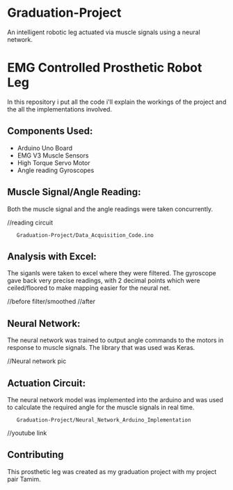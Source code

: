 # Graduation-Project
An intelligent robotic leg actuated via muscle signals using a neural network.

# EMG Controlled Prosthetic Robot Leg

In this repository i put all the code i'll explain the workings of the project and the all the implementations involved.

## Components Used:
- Arduino Uno Board
- EMG V3 Muscle Sensors
- High Torque Servo Motor
- Angle reading Gyroscopes

## Muscle Signal/Angle  Reading:

Both the muscle signal and the angle readings were taken concurrently.

//reading circuit


```arduino
   Graduation-Project/Data_Acquisition_Code.ino
```
## Analysis with Excel:
The siganls were taken to excel where they were filtered.
The gyroscope gave back very precise readings, with 2 decimal points which were ceiled/floored to make mapping easier for the neural net.

//before filter/smoothed
//after

## Neural Network:
The neural network was trained to output angle commands to the motors in response to muscle signals.
The library that was used was Keras.

//Neural network pic

## Actuation Circuit:
The neural network model was implemented into the arduino and was used to calculate the required angle for the muscle signals in real time.

```arduino
   Graduation-Project/Neural_Network_Arduino_Implementation   
```
//youtube link

## Contributing
This prosthetic leg was created as my graduation project with my project pair Tamim.
